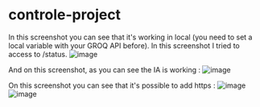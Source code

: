# controle-project

 In this screenshot you can see that it's working in local (you need to set a local variable with your GROQ API before). In this screenshot I tried to access to /status.
![image](https://github.com/user-attachments/assets/78afbe63-f0d6-4e11-b62b-d36a407e024c)

And on this screenshot, as you can see the IA is working :
![image](https://github.com/user-attachments/assets/31b948c8-b45b-4dfc-807d-ba78e0defab0)

On this screenshot you can see that it's possible to add https :
![image](https://github.com/user-attachments/assets/38fb568c-96e2-44d7-b2ea-d5796336d3b1)
![image](https://github.com/user-attachments/assets/65601458-1773-45ba-85d9-037e58efc103)
